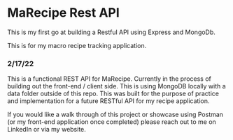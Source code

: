 # MaRecipe Rest API
This is my first go at building a Restful API using Express and MongoDb.

This is for my macro recipe tracking application.

### 2/17/22

This is a functional REST API for MaRecipe. Currently in the process of building out the front-end / client side. This is using MongoDB locally with a data folder outside of this repo.
This was built for the purpose of practice and implementation for a future RESTful API for my recipe application.

If you would like a walk through of this project or showcase using Postman (or my front-end application once completed) please reach out to me on LinkedIn or via my website.